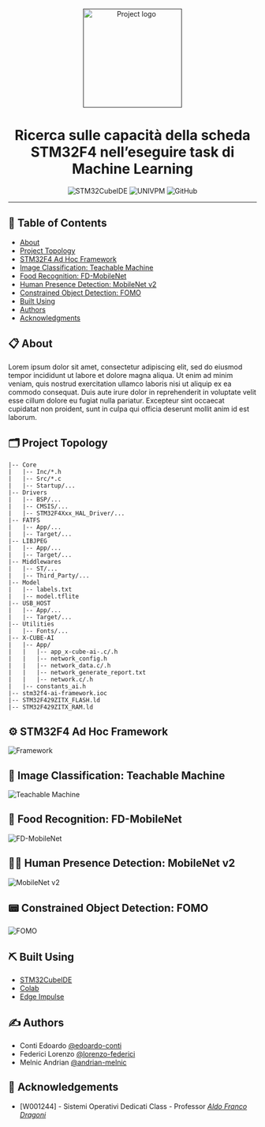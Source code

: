<p align="center">
  <a href="" rel="noopener">
  <img width=200px height=200px src="https://i.imgur.com/RkL2KZd.png" alt="Project logo"></a>
</p>

<h1 align="center">Ricerca sulle capacità della scheda STM32F4 nell’eseguire task di Machine Learning</br><sub></sub></h1>

<div align="center">
  
![STM32CubeIDE](https://img.shields.io/badge/implementation-STM32CUBE_IDE-blue)
![UNIVPM](https://img.shields.io/badge/organization-UNIVPM-red)
![GitHub](https://img.shields.io/github/license/SasageyoOrg/stm32f4-ai-framework?color=green)
</div>

---

## 📝 Table of Contents
- [About](#about)
- [Project Topology](#project-topology)
- [STM32F4 Ad Hoc Framework](#framework)
- [Image Classification: Teachable Machine](#teachable)
- [Food Recognition: FD-MobileNet](#fd-mobilenet)
- [Human Presence Detection: MobileNet v2](#mobilenetv2)
- [Constrained Object Detection: FOMO](#fomo)
- [Built Using](#built_using)
- [Authors](#authors)
- [Acknowledgments](#acknowledgement)

## 📋 About <a name = "about"></a>

Lorem ipsum dolor sit amet, consectetur adipiscing elit, sed do eiusmod tempor incididunt ut labore et dolore magna aliqua. Ut enim ad minim veniam, quis nostrud exercitation ullamco laboris nisi ut aliquip ex ea commodo consequat. Duis aute irure dolor in reprehenderit in voluptate velit esse cillum dolore eu fugiat nulla pariatur. Excepteur sint occaecat cupidatat non proident, sunt in culpa qui officia deserunt mollit anim id est laborum.

## 🗂 Project Topology <a name="project-topology"></a>
```
|-- Core
|   |-- Inc/*.h
|   |-- Src/*.c
|   |-- Startup/...
|-- Drivers
|   |-- BSP/...
|   |-- CMSIS/...
|   |-- STM32F4Xxx_HAL_Driver/...
|-- FATFS
|   |-- App/...
|   |-- Target/...
|-- LIBJPEG
|   |-- App/...
|   |-- Target/...
|-- Middlewares
|   |-- ST/...
|   |-- Third_Party/...
|-- Model
|   |-- labels.txt
|   |-- model.tflite
|-- USB_HOST
|   |-- App/...
|   |-- Target/...
|-- Utilities
|   |-- Fonts/...
|-- X-CUBE-AI
|   |-- App/
|   |   |-- app_x-cube-ai-.c/.h
|   |   |-- network_config.h
|   |   |-- network_data.c/.h
|   |   |-- network_generate_report.txt
|   |   |-- network.c/.h
|   |-- constants_ai.h
|-- stm32f4-ai-framework.ioc
|-- STM32F429ZITX_FLASH.ld
|-- STM32F429ZITX_RAM.ld
```

## ⚙️ STM32F4 Ad Hoc Framework<a name="framework"></a>

<img src="https://i.imgur.com/Sbu4XXs.png" alt="Framework">

## 🤖 Image Classification: Teachable Machine <a name="teachable"></a>

<img src="https://i.imgur.com/3uVYXxL.png" alt="Teachable Machine">

## 🍱 Food Recognition: FD-MobileNet <a name="fd-mobilenet"></a>

<img src="https://i.imgur.com/66HNm24.png" alt="FD-MobileNet">

## 🚶‍♂️ Human Presence Detection: MobileNet v2 <a name="mobilenetv2"></a>

<img src="https://i.imgur.com/leyO2jR.png" alt="MobileNet v2">

## 📟 Constrained Object Detection: FOMO <a name="fomo"></a>

<img src="https://i.imgur.com/3Rw44Gd.png" alt="FOMO">

## ⛏️ Built Using <a name = "built_using"></a>

- [STM32CubeIDE](https://www.st.com/en/development-tools/stm32cubeide.html)
- [Colab](http://colab.research.google.com)
- [Edge Impulse](https://www.edgeimpulse.com)

## ✍️ Authors <a name = "authors"></a>

- Conti Edoardo [@edoardo-conti](https://github.com/edoardo-conti)
- Federici Lorenzo [@lorenzo-federici](https://github.com/lorenzo-federici)
- Melnic Andrian [@andrian-melnic](https://github.com/andrian-melnic)

## 🎉 Acknowledgements <a name = "acknowledgement"></a>

- [W001244] - Sistemi Operativi Dedicati Class - Professor <a href="https://www.dii.univpm.it/aldo.franco.dragoni"><i>Aldo Franco Dragoni</i></a>